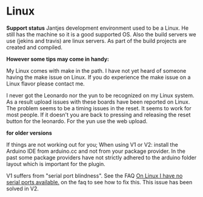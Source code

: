 Linux
===
**Support status**
Jantjes development environment used to be a Linux. He still has the machine so it is a good supported OS.
Also the build servers we use (jekins and travis) are linux servers. As part of the build projects are created and compiled.

**However some tips may come in handy:**

My Linux comes with make in the path. I have not yet heard of someone having the make issue on Linux. If you do experience the make issue on a Linux flavor please contact me.

I never got the Leonardo nor the yun to be recognized on my Linux system. As a result upload issues with these boards have been reported on Linux. The problem seems to be a timing issues in the reset. It seems to work for most people.
If it doesn't you are back to pressing and releasing the reset button for the leonardo.
For the yun use the web upload.

**for older versions**

If things are not working out for you;
When using V1 or V2: install the Arduino IDE from arduino.cc and not from your package provider. In the past some package providers have not strictly adhered to the arduino folder layout which is important for the plugin.

V1 suffers from "serial port blindness". See the FAQ [On Linux I have no serial ports available.](http://eclipse.baeyens.it/rlogiacco/faq.shtml#/troubleshooting) on the faq to see how to fix this. This issue has been solved in V2.


